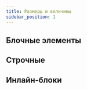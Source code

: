 ```yaml
---
title: Размеры и величины
sidebar_position: 1
---
```


## Блочные элементы

## Строчные

## Инлайн-блоки


